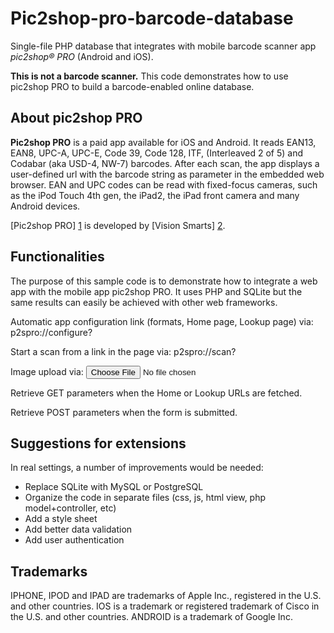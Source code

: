Pic2shop-pro-barcode-database
=============================

Single-file PHP database that integrates with mobile barcode scanner app *pic2shop® PRO* (Android and iOS).

**This is not a barcode scanner.** This code demonstrates how to use pic2shop PRO to build a barcode-enabled online database.

About pic2shop PRO
------------------

**Pic2shop PRO** is a paid app available for iOS and Android.  It reads EAN13, EAN8, UPC-A, UPC-E, Code 39, Code 128, ITF, (Interleaved 2 of 5) and Codabar (aka USD-4, NW-7) barcodes. After each scan, the app displays a user-defined url with the barcode string as parameter in the embedded web browser. EAN and UPC codes can be read with fixed-focus cameras, such as the iPod Touch 4th gen, the iPad2, the iPad front camera and many Android devices.

[Pic2shop PRO] [1] is developed by [Vision Smarts] [2].

Functionalities
---------------

The purpose of this sample code is to demonstrate how to integrate a web app with the mobile app pic2shop PRO. It uses PHP and SQLite but the same results can easily be achieved with other web frameworks.

Automatic app configuration link (formats, Home page, Lookup page) via: 
	p2spro://configure?

Start a scan from a link in the page via:
	p2spro://scan?

Image upload via:
	<input type="file" accept="image/*" capture="camera" name="image">

Retrieve GET parameters when the Home or Lookup URLs are fetched.

Retrieve POST parameters when the form is submitted.

Suggestions for extensions
--------------------------

In real settings, a number of improvements would be needed:

* Replace SQLite with MySQL or PostgreSQL
* Organize the code in separate files (css, js, html view, php model+controller, etc)
* Add a style sheet
* Add better data validation
* Add user authentication

Trademarks
----------

IPHONE, IPOD and IPAD are trademarks of Apple Inc., registered in the U.S. and other countries. 
IOS is a trademark or registered trademark of Cisco in the U.S. and other countries. 
ANDROID is a trademark of Google Inc. 


[1]: http://www.pic2shop.com/pro_version.html "pic2shop PRO"
[2]: http://www.visionsmarts.com              "Vision Smarts"
